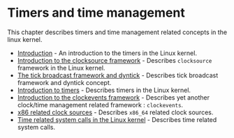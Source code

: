 # Timers and time management

This chapter describes timers and time management related concepts in the linux kernel.

* [Introduction](http://0xax.gitbooks.io/linux-insides/content/Timers/timers-1.html) - An introduction to the timers in the Linux kernel.
* [Introduction to the clocksource framework](https://github.com/0xAX/linux-insides/blob/master/Timers/timers-2.md) - Describes `clocksource` framework in the Linux kernel.
* [The tick broadcast framework and dyntick](https://github.com/0xAX/linux-insides/blob/master/Timers/timers-3.md) - Describes tick broadcast framework and dyntick concept.
* [Introduction to timers](https://github.com/0xAX/linux-insides/blob/master/Timers/timers-3.md) - Describes timers in the Linux kernel.
* [Introduction to the clockevents framework](https://github.com/0xAX/linux-insides/blob/master/Timers/timers-5.md) - Describes yet another clock/time management related framework : `clockevents`.
* [x86 related clock sources](https://github.com/0xAX/linux-insides/blob/master/Timers/timers-5.md) - Describes `x86_64` related clock sources.
* [Time related system calls in the Linux kernel](https://github.com/0xAX/linux-insides/blob/master/Timers/timers-7.md) - Describes time related system calls.

